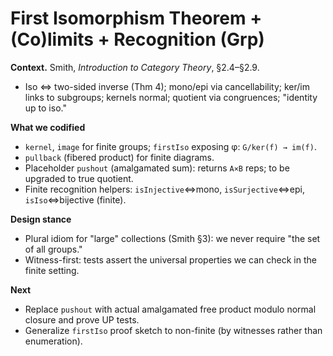 # First Isomorphism Theorem + (Co)limits + Recognition (Grp)

**Context.** Smith, *Introduction to Category Theory*, §2.4–§2.9.
- Iso ⇔ two-sided inverse (Thm 4); mono/epi via cancellability; ker/im links to subgroups; kernels normal; quotient via congruences; "identity up to iso."

**What we codified**
- `kernel`, `image` for finite groups; `firstIso` exposing φ: `G/ker(f) → im(f)`.
- `pullback` (fibered product) for finite diagrams.
- Placeholder `pushout` (amalgamated sum): returns `A×B` reps; to be upgraded to true quotient.
- Finite recognition helpers: `isInjective`⇔mono, `isSurjective`⇔epi, `isIso`⇔bijective (finite).

**Design stance**
- Plural idiom for "large" collections (Smith §3): we never require "the set of all groups."
- Witness-first: tests assert the universal properties we can check in the finite setting.

**Next**
- Replace `pushout` with actual amalgamated free product modulo normal closure and prove UP tests.
- Generalize `firstIso` proof sketch to non-finite (by witnesses rather than enumeration).